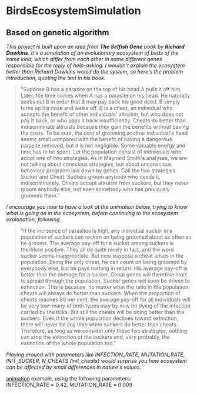 # BirdsEcosystemSimulation
## Based on genetic algorithm
*This project is built upon an idea from **The Selfish Gene** book by **Richard Dawkins**.
It's a simulation of an evolutionary ecosystem of birds of the same kind, which differ from each other in some different genes responsible for the reply of help-asking.
I wouldn't explain the ecosystem better than Richard Dawkins would do the system, so here's the problem introduction, quoting the text in his book:*

>"Suppose B has a parasite on the top of his head.A pulls it off him. Later, the time comes when A has a parasite on his head. He naturally seeks out B in order that B may pay back his good deed. B simply turns up his nose and walks off. B is a cheat, an individual who accepts the benefit of other individuals' altruism, but who does not pay it back, or who pays it back insufficiently. Cheats do better than indiscriminate altruists because they gain the benefits without paving the costs. To be sure, the cost of grooming another individual's head seems small compared with the benefit of having a dangerous parasite removed, but it is not negligible. Some valuable energy and time has to be spent. Let the population consist of individuals who adopt one of two strategies. As in Maynard Smith's analyses, we are not talking about conscious strategies, but about unconscious behaviour programs laid down by genes. Call the two strategies Sucker and Cheat. Suckers groom anybody who needs it, indiscriminately. Cheats accept altruism from suckers, but they never groom anybody else, not even somebody who has previously groomed them." 

*I encourage you now to have a look at the animation below, trying to know what is going on in the ecosystem, before continuing to the ecosystem explanation, following*

>"If the incidence of parasites is high, any individual sucker in a population of suckers can reckon on being groomed about as often as he grooms. The average pay-off for a sucker among suckers is therefore positive. They all do quite nicely in fact, and the word sucker seems inappropriate. But now suppose a cheat arises in the population. Being the only cheat, he can count on being groomed by everybody else, but he pays nothing in return. His average pay-off is better than the average for a sucker. Cheat genes will therefore start to spread through the population. Sucker genes will soon be driven to extinction. This is because, no matter what the ratio in the population, cheats will always do better than suckers. When the proportion of cheats reaches 90 per cent, the average pay-off for all individuals will be very low: many of both types may by now be dying of the infection carried by the ticks. But still the cheats will be doing better than the suckers. Even if the whole population declines toward extinction, there will never be any time when suckers do better than cheats. Therefore, as long as we consider only these two strategies, nothing can stop the extinction of the suckers and, very probably, the extinction of the whole population too."

*Playing around with parameters like INFECTION_RATE, MUTATION_RATE, INIT_SUCKER, N_CHEATS (init_cheats) would surprise you how ecosystem can be affected by small differences in nature's values.*



[animation](results/animation1.gif) example, using the following parameters:<br />
INFECTION_RATE = 0.42, MUTATION_RATE = 0.009


